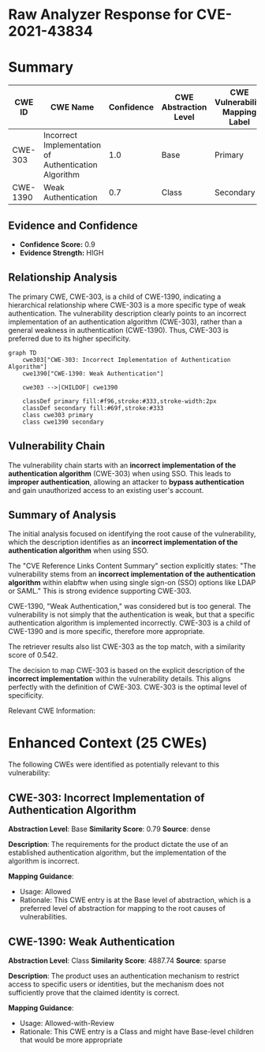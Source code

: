 # Raw Analyzer Response for CVE-2021-43834

# Summary
| CWE ID | CWE Name | Confidence | CWE Abstraction Level | CWE Vulnerability Mapping Label | CWE-Vulnerability Mapping Notes |
|---|---|---|---|---|---|
| CWE-303 | Incorrect Implementation of Authentication Algorithm | 1.0 | Base | Primary | Allowed |
| CWE-1390 | Weak Authentication | 0.7 | Class | Secondary | Allowed-with-Review |

## Evidence and Confidence

*   **Confidence Score:** 0.9
*   **Evidence Strength:** HIGH

## Relationship Analysis
The primary CWE, CWE-303, is a child of CWE-1390, indicating a hierarchical relationship where CWE-303 is a more specific type of weak authentication. The vulnerability description clearly points to an incorrect implementation of an authentication algorithm (CWE-303), rather than a general weakness in authentication (CWE-1390). Thus, CWE-303 is preferred due to its higher specificity.

```mermaid
graph TD
    cwe303["CWE-303: Incorrect Implementation of Authentication Algorithm"]
    cwe1390["CWE-1390: Weak Authentication"]

    cwe303 -->|CHILDOF| cwe1390

    classDef primary fill:#f96,stroke:#333,stroke-width:2px
    classDef secondary fill:#69f,stroke:#333
    class cwe303 primary
    class cwe1390 secondary
```

## Vulnerability Chain
The vulnerability chain starts with an **incorrect implementation of the authentication algorithm** (CWE-303) when using SSO. This leads to **improper authentication**, allowing an attacker to **bypass authentication** and gain unauthorized access to an existing user's account.

## Summary of Analysis
The initial analysis focused on identifying the root cause of the vulnerability, which the description identifies as an **incorrect implementation of the authentication algorithm** when using SSO.

The "CVE Reference Links Content Summary" section explicitly states: "The vulnerability stems from an **incorrect implementation of the authentication algorithm** within elabftw when using single sign-on (SSO) options like LDAP or SAML." This is strong evidence supporting CWE-303.

CWE-1390, "Weak Authentication," was considered but is too general. The vulnerability is not simply that the authentication is weak, but that a specific authentication algorithm is implemented incorrectly. CWE-303 is a child of CWE-1390 and is more specific, therefore more appropriate.

The retriever results also list CWE-303 as the top match, with a similarity score of 0.542.

The decision to map CWE-303 is based on the explicit description of the **incorrect implementation** within the vulnerability details. This aligns perfectly with the definition of CWE-303. CWE-303 is the optimal level of specificity.

Relevant CWE Information:

# Enhanced Context (25 CWEs)
The following CWEs were identified as potentially relevant to this vulnerability:

## CWE-303: Incorrect Implementation of Authentication Algorithm
**Abstraction Level**: Base
**Similarity Score**: 0.79
**Source**: dense

**Description**:
The requirements for the product dictate the use of an established authentication algorithm, but the implementation of the algorithm is incorrect.

**Mapping Guidance**:
- Usage: Allowed
- Rationale: This CWE entry is at the Base level of abstraction, which is a preferred level of abstraction for mapping to the root causes of vulnerabilities.

## CWE-1390: Weak Authentication
**Abstraction Level**: Class
**Similarity Score**: 4887.74
**Source**: sparse

**Description**:
The product uses an authentication mechanism to restrict access to specific users or identities, but the mechanism does not sufficiently prove that the claimed identity is correct.

**Mapping Guidance**:
- Usage: Allowed-with-Review
- Rationale: This CWE entry is a Class and might have Base-level children that would be more appropriate